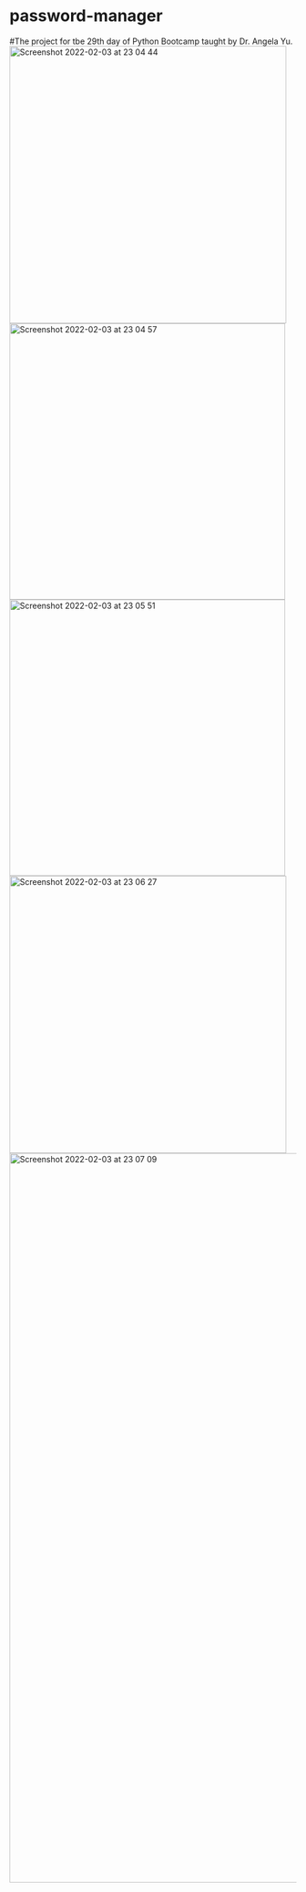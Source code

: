 # password-manager
#The project for tbe 29th day of Python Bootcamp taught by Dr. Angela Yu.
<img width="486" alt="Screenshot 2022-02-03 at 23 04 44" src="https://user-images.githubusercontent.com/87034968/152444666-0474253b-093a-4ddb-aaef-30db3da08286.png">
<img width="484" alt="Screenshot 2022-02-03 at 23 04 57" src="https://user-images.githubusercontent.com/87034968/152444672-3b6eba1b-d35a-4bae-88b9-2691578081e0.png">
<img width="484" alt="Screenshot 2022-02-03 at 23 05 51" src="https://user-images.githubusercontent.com/87034968/152444677-c6875694-b924-4d19-86c1-cba2dad3fe6c.png">
<img width="486" alt="Screenshot 2022-02-03 at 23 06 27" src="https://user-images.githubusercontent.com/87034968/152444681-15b60109-17dc-41b4-93b0-d239c044f05e.png">
<img width="1278" alt="Screenshot 2022-02-03 at 23 07 09" src="https://user-images.githubusercontent.com/87034968/152444683-e4a67db8-82a9-4bed-87d8-ed4aa41fdcb7.png">
